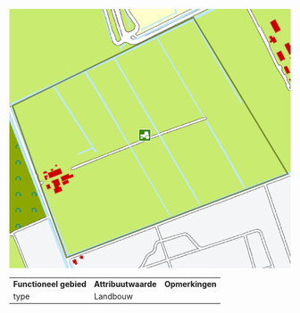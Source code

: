 ![landbouw\_FINAL.png](media/689944eb9d9d105b3862c33aed8bea614acaba8e.jpg)

|                        |                     |                 |
|------------------------|---------------------|-----------------|
| **Functioneel gebied** | **Attribuutwaarde** | **Opmerkingen** |
| type                   | Landbouw            |                 |
